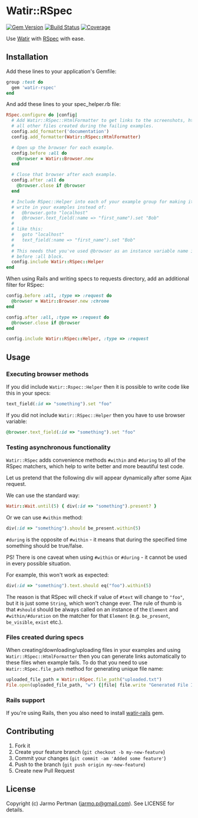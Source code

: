 # Watir::RSpec
[![Gem Version](https://badge.fury.io/rb/test-page.png)](http://badge.fury.io/rb/watir-rspec)
[![Build Status](https://api.travis-ci.org/watir/watir-rspec.png)](http://travis-ci.org/watir/watir-rspec)
[![Coverage](https://coveralls.io/repos/watir/watir-rspec/badge.png?branch=master)](https://coveralls.io/r/watir/watir-rspec)

Use [Watir](http://watir.com) with [RSpec](http://rspec.info) with ease.

## Installation

Add these lines to your application's Gemfile:

````ruby
group :test do
  gem 'watir-rspec'
end
````

And add these lines to your spec\_helper.rb file:

````ruby
RSpec.configure do |config|
  # Add Watir::RSpec::HtmlFormatter to get links to the screenshots, html and
  # all other files created during the failing examples.
  config.add_formatter('documentation')
  config.add_formatter(Watir::RSpec::HtmlFormatter)

  # Open up the browser for each example.
  config.before :all do
    @browser = Watir::Browser.new
  end

  # Close that browser after each example.
  config.after :all do
    @browser.close if @browser
  end

  # Include RSpec::Helper into each of your example group for making it possible to
  # write in your examples instead of:
  #   @browser.goto "localhost"
  #   @browser.text_field(:name => "first_name").set "Bob"
  #
  # like this:
  #   goto "localhost"
  #   text_field(:name => "first_name").set "Bob"
  #
  # This needs that you've used @browser as an instance variable name in
  # before :all block.
  config.include Watir::RSpec::Helper
end
````


When using Rails and writing specs to requests directory, add an additional filter for RSpec:

````ruby
config.before :all, :type => :request do
  @browser = Watir::Browser.new :chrome
end

config.after :all, :type => :request do
  @browser.close if @browser
end

config.include Watir::RSpec::Helper, :type => :request
````

## Usage

### Executing browser methods

If you did include ````Watir::Rspec::Helper```` then it is possible to write code like this in your specs:

````ruby
text_field(:id => "something").set "foo"
````

If you did not include ````Watir::RSpec::Helper```` then you have to use browser variable:

````ruby
@browser.text_field(:id => "something").set "foo"
````

### Testing asynchronous functionality

````Watir::RSpec```` adds convenience methods ````#within```` and ````#during```` to all of the RSpec matchers,
which help to write better and more beautiful test code.

Let us pretend that the following div will appear dynamically after some Ajax request.

We can use the standard way:

````ruby
Watir::Wait.until(5) { div(:id => "something").present? }
````

Or we can use ````#within```` method:

````ruby
div(:id => "something").should be_present.within(5)
````

````#during```` is the opposite of ````#within```` - it means that during the specified time something should be true/false.

PS! There is one caveat when using ````#within```` or ````#during```` - it cannot be used in every possible situation.

For example, this won't work as expected:

````ruby
div(:id => "something").text.should eq("foo").within(5)
````

The reason is that RSpec will check if value of ````#text```` will change to ````"foo"````, but it is just some ````String````,
which won't change ever. The rule of thumb is that ````#should```` should be always called on an instance of
the ````Element```` and ````#within/#duration```` on the matcher for that ````Element```` (e.g. ````be_present````, ````be_visible````, ````exist```` etc.).

### Files created during specs

When creating/downloading/uploading files in your examples and using
````Watir::RSpec::HtmlFormatter```` then you can generate links automatically to these files when example
fails. To do that you need to use ````Watir::RSpec.file_path```` method for generating
unique file name:

````ruby
uploaded_file_path = Watir::RSpec.file_path("uploaded.txt")
File.open(uploaded_file_path, "w") {|file| file.write "Generated File Input"}
````

### Rails support

If you're using Rails, then you also need to install [watir-rails](https://github.com/watir/watir-rails) gem.

## Contributing

1. Fork it
2. Create your feature branch (`git checkout -b my-new-feature`)
3. Commit your changes (`git commit -am 'Added some feature'`)
4. Push to the branch (`git push origin my-new-feature`)
5. Create new Pull Request

## License

Copyright (c) Jarmo Pertman (jarmo.p@gmail.com). See LICENSE for details.
